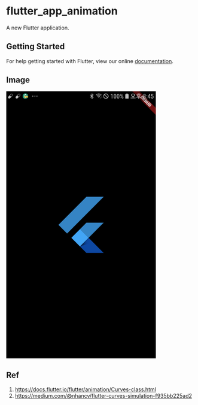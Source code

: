 # flutter_app_animation

A new Flutter application.

## Getting Started

For help getting started with Flutter, view our online
[documentation](https://flutter.io/).

## Image

<img src="https://github.com/JAICHANGPARK/Flutter_animation/blob/master/device-2018-11-28-204519.png" width=400/>

## Ref
1. https://docs.flutter.io/flutter/animation/Curves-class.html
2. https://medium.com/@nhancv/flutter-curves-simulation-f935bb225ad2
